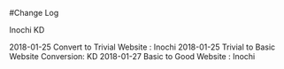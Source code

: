 #Change Log

Inochi
KD

2018-01-25 Convert to Trivial Website : Inochi
2018-01-25 Trivial to Basic Website Conversion: KD
2018-01-27 Basic to Good Website : Inochi

